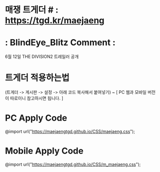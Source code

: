 # 매쟁 트게더 # : https://tgd.kr/maejaeng

# : BlindEye_Blitz Comment : #
6월 12일 THE DIVISION2 트레일러 공개

# 트게더 적용하는법 #
(트게더 -> 게시판 -> 설정 -> 아래 코드 복사해서 붙여넣기) ~ [ PC 웹과 모바일 버전이 따로이니 참고하시면 됩니다. ]

# PC Apply Code #
@import url("https://maejaengtgd.github.io/CSS/maejaeng.css");

# Mobile Apply Code #
@import url("https://maejaengtgd.github.io/CSS/m_maejaeng.css");
